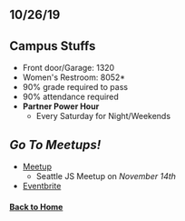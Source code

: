## 10/26/19
 
## Campus Stuffs
- Front door/Garage: 1320
- Women's Restroom: 8052*
- 90% grade required to pass
- 90% attendance required
- **Partner Power Hour**
    - Every Saturday for Night/Weekends
 
## **_Go To Meetups!_**
 
- [Meetup](https://www.meetup.com/find/events/)
    - Seattle JS Meetup on _November 14th_
- [Eventbrite](https://www.eventbrite.com/d/wa--seattle/tech-meetup/)
 
#### [Back to Home](index.md)
